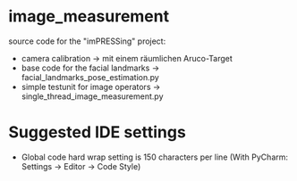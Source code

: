 # image_measurement
source code for the "imPRESSing" project:
- camera calibration                    -> mit einem räumlichen Aruco-Target
- base code for the facial landmarks    -> facial_landmarks_pose_estimation.py
- simple testunit for image operators   -> single_thread_image_measurement.py


# Suggested IDE settings
 - Global code hard wrap setting is 150 characters per line (With PyCharm: Settings -> Editor -> Code Style)
